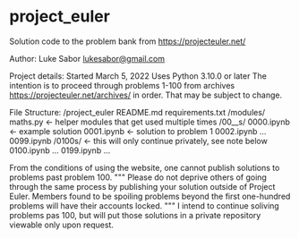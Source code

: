 # project_euler
Solution code to the problem bank from https://projecteuler.net/

Author:
Luke Sabor
lukesabor@gmail.com

Project details:
Started March 5, 2022
Uses Python 3.10.0 or later
The intention is to proceed through problems 1-100 from archives https://projecteuler.net/archives/ in order. That may be subject to change.

File Structure:
/project_euler
    README.md
    requirements.txt
    /modules/
        maths.py    <- helper modules that get used multiple times
    /00__s/
        0000.ipynb  <- example solution
        0001.ipynb  <- solution to problem 1
        0002.ipynb
        ...
        0099.ipynb
    /0100s/         <- this will only continue privately, see note below
        0100.ipynb
        ...
        0199.ipynb
    ...


From the conditions of using the website, one cannot publish solutions to problems past problem 100.
"""
Please do not deprive others of going through the same process by publishing your solution outside of Project Euler. Members found to be spoiling problems beyond the first one-hundred problems will have their accounts locked.
"""
I intend to continue soliving problems pas 100, but will put those solutions in a private repository viewable only upon request.